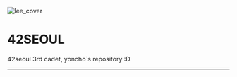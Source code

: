 ![lee_cover](https://user-images.githubusercontent.com/44021629/103233846-75268680-4981-11eb-806d-58b167a16cc1.jpg)

# 42SEOUL  
42seoul 3rd cadet, yoncho`s repository :D
 
---

